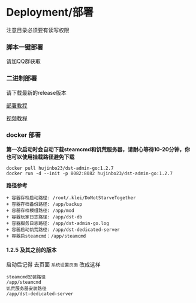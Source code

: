# Deployment/部署

注意目录必须要有读写权限

### 脚本一键部署

请加QQ群获取

### 二进制部署

请下载最新的release版本

[部署教程](https://blog.csdn.net/Dig_hoof/article/details/131296762)

[视频教程](https://www.bilibili.com/read/cv25125509)

### docker 部署

**第一次启动时会自动下载steamcmd和饥荒服务器，请耐心等待10-20分钟，你也可以使用挂载路径避免下载**

```
docker pull hujinbo23/dst-admin-go:1.2.7
docker run -d --init -p 8082:8082 hujinbo23/dst-admin-go:1.2.7
```

**路径参考**

```
+ 容器存档启动路径: /root/.klei/DoNotStarveTogether
+ 容器存档备份路径: /app/backup
+ 容器存档模组路径: /app/mod
+ 容器玩家日志路径: /app/dst-db
+ 容器服务日志路径: /app/dst-admin-go.log
+ 容器启动饥荒路径: /app/dst-dedicated-server
+ 容器启steamcmd：/app/steamcmd
```



#### 1.2.5 及其之前的版本

启动后记得 去页面 `系统设置页面` 改成这样

```
steamcmd安装路径
/app/steamcmd
饥荒服务器安装路径
/app/dst-dedicated-server
```